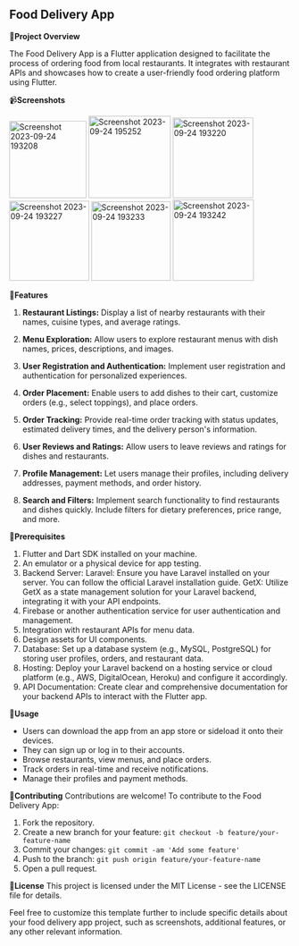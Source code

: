 ## Food Delivery App

🌻**Project Overview**

The Food Delivery App is a Flutter application designed to facilitate the process of ordering food from local restaurants. It integrates with restaurant APIs and showcases how to create a user-friendly food ordering platform using Flutter.


📹**Screenshots**





<img width="138" alt="Screenshot 2023-09-24 193208" src="https://github.com/arunitasahu/e_commerce/assets/100149243/2bda1759-b8e1-4b27-ae9e-993b655a5304">
<img width="147" alt="Screenshot 2023-09-24 195252" src="https://github.com/arunitasahu/e_commerce/assets/100149243/fae8dd2e-3c27-4715-ac83-ac396234f677">
<img width="144" alt="Screenshot 2023-09-24 193220" src="https://github.com/arunitasahu/e_commerce/assets/100149243/c8046416-d61c-4685-bb8e-52ec1dd98d4f">
<img width="143" alt="Screenshot 2023-09-24 193227" src="https://github.com/arunitasahu/e_commerce/assets/100149243/be87ba25-dfe2-42b5-bdb7-8040a18b9a80">
<img width="142" alt="Screenshot 2023-09-24 193233" src="https://github.com/arunitasahu/e_commerce/assets/100149243/695ac141-562a-4954-81d1-33de9e2fab9b">
<img width="145" alt="Screenshot 2023-09-24 193242" src="https://github.com/arunitasahu/e_commerce/assets/100149243/0d327259-cb02-404a-8310-6438253d45f4">




💬**Features**
1. **Restaurant Listings:** Display a list of nearby restaurants with their names, cuisine types, and average ratings.

2. **Menu Exploration:** Allow users to explore restaurant menus with dish names, prices, descriptions, and images.

3. **User Registration and Authentication:** Implement user registration and authentication for personalized experiences.

4. **Order Placement:** Enable users to add dishes to their cart, customize orders (e.g., select toppings), and place orders.

5. **Order Tracking:** Provide real-time order tracking with status updates, estimated delivery times, and the delivery person's information.

6. **User Reviews and Ratings:** Allow users to leave reviews and ratings for dishes and restaurants.

7. **Profile Management:** Let users manage their profiles, including delivery addresses, payment methods, and order history.

8. **Search and Filters:** Implement search functionality to find restaurants and dishes quickly. Include filters for dietary preferences, price range, and more.



🌼**Prerequisites**
1. Flutter and Dart SDK installed on your machine.
2. An emulator or a physical device for app testing.
3. Backend Server:
  Laravel: Ensure you have Laravel installed on your server. You can follow the official Laravel installation guide.
  GetX: Utilize GetX as a state management solution for your Laravel backend, integrating it with your API endpoints.
4. Firebase or another authentication service for user authentication and management.
5. Integration with restaurant APIs for menu data.
6. Design assets for UI components.
7. Database: Set up a database system (e.g., MySQL, PostgreSQL) for storing user profiles, orders, and restaurant data.
8. Hosting: Deploy your Laravel backend on a hosting service or cloud platform (e.g., AWS, DigitalOcean, Heroku) and configure it accordingly.
9. API Documentation: Create clear and comprehensive documentation for your backend APIs to interact with the Flutter app.

🐼**Usage**
- Users can download the app from an app store or sideload it onto their devices.
- They can sign up or log in to their accounts.
- Browse restaurants, view menus, and place orders.
- Track orders in real-time and receive notifications.
- Manage their profiles and payment methods.

🌺**Contributing**
Contributions are welcome! To contribute to the Food Delivery App:

1. Fork the repository.
2. Create a new branch for your feature: `git checkout -b feature/your-feature-name`
3. Commit your changes: `git commit -am 'Add some feature'`
4. Push to the branch: `git push origin feature/your-feature-name`
5. Open a pull request.

💬**License**
This project is licensed under the MIT License - see the LICENSE file for details.

Feel free to customize this template further to include specific details about your food delivery app project, such as screenshots, additional features, or any other relevant information.
